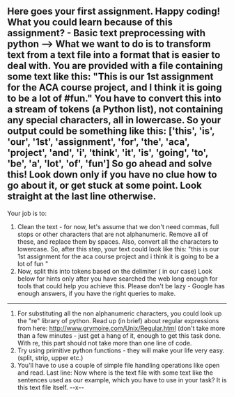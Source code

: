 Here goes your first assignment. Happy coding!
What you could learn because of this assignment? - Basic text preprocessing with python
--> What we want to do is to transform text from a text file into a format that is easier to deal with. You are provided with a file containing some text like this:
"This is our 1st assignment for the ACA course project, and I think it is going to be a lot of #fun."
You have to convert this into a stream of tokens (a Python list), not containing any special characters, all in lowercase. So your output could be something like this:
['this', 'is', 'our', '1st', 'assignment', 'for', 'the', 'aca', 'project', 'and', 'i', 'think', 'it', 'is', 'going', 'to', 'be', 'a', 'lot', 'of', 'fun']
So go ahead and solve this! Look down only if you have no clue how to go about it, or get stuck at some point. Look straight at the last line otherwise.
-----------------------------
Your job is to:
1) Clean the text - for now, let's assume that we don't need commas, full stops or other characters that are not alphanumeric. Remove all of these, and replace them by spaces. Also, convert all the characters to lowercase. So, after this step, your text could look like this:
"this is our 1st assignment for the aca course project  and i think it is going to be a lot of fun " 
2) Now, split this into tokens based on the delimiter (<space> in our case)
Look below for hints only after you have searched the web long enough for tools that could help you achieve this. Please don't be lazy - Google has enough answers, if you have the right queries to make.
---------------------------------
1) For substituting all the non alphanumeric characters, you could look up the "re" library of python. Read up (in brief) about regular expressions from here: http://www.grymoire.com/Unix/Regular.html (don't take more than a few minutes - just get a hang of it, enough to get this task done. With re, this part should not take more than one line of code.
2) Try using primitive python functions - they will make your life very easy. (split, strip, upper etc.)
3) You'll have to use a couple of simple file handling operations like open and read.
Last line: Now where is the text file with some text like the sentences used as our example, which you have to use in your task?
It is this text file itself.
--x--
